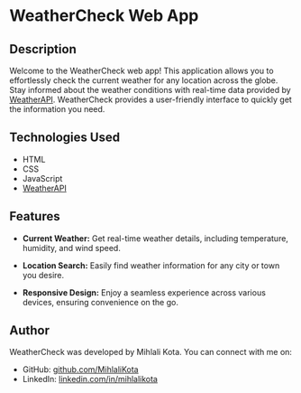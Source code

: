 # WeatherCheck Web App

## Description

Welcome to the WeatherCheck web app! This application allows you to effortlessly check the current weather for any location across the globe. Stay informed about the weather conditions with real-time data provided by [WeatherAPI](https://openweathermap.org). WeatherCheck provides a user-friendly interface to quickly get the information you need.

## Technologies Used

- HTML
- CSS
- JavaScript
- [WeatherAPI](https://openweathermap.org)

## Features

- **Current Weather:** Get real-time weather details, including temperature, humidity, and wind speed.

- **Location Search:** Easily find weather information for any city or town you desire.

- **Responsive Design:** Enjoy a seamless experience across various devices, ensuring convenience on the go.

## Author

WeatherCheck was developed by Mihlali Kota. You can connect with me on:

- GitHub: [github.com/MihlaliKota](https://github.com/MihlaliKota)
- LinkedIn: [linkedin.com/in/mihlalikota](https://www.linkedin.com/in/mihlali-kota/)
